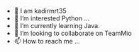 - 👋 I am kadirmrt35
- 👀 I’m interested Python ...
- 🌱 I’m currently learning Java.
- 💞️ I’m looking to collaborate on TeamMio
- 📫 How to reach me ...

